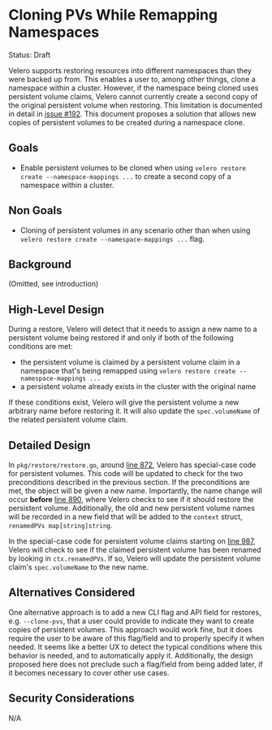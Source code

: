 # Cloning PVs While Remapping Namespaces

Status: Draft

Velero supports restoring resources into different namespaces than they were backed up from.
This enables a user to, among other things, clone a namespace within a cluster.
However, if the namespace being cloned uses persistent volume claims, Velero cannot currently create a second copy of the original persistent volume when restoring.
This limitation is documented in detail in [issue #192](https://github.com/heptio/velero/issues/192).
This document proposes a solution that allows new copies of persistent volumes to be created during a namespace clone.

## Goals

- Enable persistent volumes to be cloned when using `velero restore create --namespace-mappings ...` to create a second copy of a namespace within a cluster.

## Non Goals

- Cloning of persistent volumes in any scenario other than when using `velero restore create --namespace-mappings ...` flag. 

## Background

(Omitted, see introduction)

## High-Level Design

During a restore, Velero will detect that it needs to assign a new name to a persistent volume being restored if and only if both of the following conditions are met:
- the persistent volume is claimed by a persistent volume claim in a namespace that's being remapped using `velero restore create --namespace-mappings ...`
- a persistent volume already exists in the cluster with the original name

If these conditions exist, Velero will give the persistent volume a new arbitrary name before restoring it.
It will also update the `spec.volumeName` of the related persistent volume claim. 

## Detailed Design

In `pkg/restore/restore.go`, around [line 872](https://github.com/heptio/velero/blob/master/pkg/restore/restore.go#L872), Velero has special-case code for persistent volumes.
This code will be updated to check for the two preconditions described in the previous section.
If the preconditions are met, the object will be given a new name.
Importantly, the name change will occur **before** [line 890](https://github.com/heptio/velero/blob/master/pkg/restore/restore.go#L890), where Velero checks to see if it should restore the persistent volume.
Additionally, the old and new persistent volume names will be recorded in a new field that will be added to the `context` struct, `renamedPVs map[string]string`.

In the special-case code for persistent volume claims starting on [line 987](https://github.com/heptio/velero/blob/master/pkg/restore/restore.go#L987), Velero will check to see if the claimed persistent volume has been renamed by looking in `ctx.renamedPVs`.
If so, Velero will update the persistent volume claim's `spec.volumeName` to the new name.

## Alternatives Considered

One alternative approach is to add a new CLI flag and API field for restores, e.g. `--clone-pvs`, that a user could provide to indicate they want to create copies of persistent volumes.
This approach would work fine, but it does require the user to be aware of this flag/field and to properly specify it when needed.
It seems like a better UX to detect the typical conditions where this behavior is needed, and to automatically apply it.
Additionally, the design proposed here does not preclude such a flag/field from being added later, if it becomes necessary to cover other use cases.

## Security Considerations

N/A
